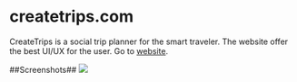 createtrips.com
===============
CreateTrips is a social trip planner for the smart traveler. The website offer the best UI/UX for the user.
Go to [website](www.createtrips.com).

##Screenshots##
![](https://raw.githubusercontent.com/vinhnghi223/createtrips.com/master/screenshot.jpeg?token=ACS2C-mCAOoQ4cuAti5J7r_E51T-IveGks5UXigqwA%3D%3D)
